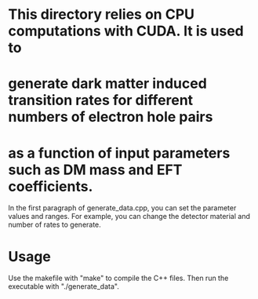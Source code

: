 # This directory relies on CPU computations with CUDA. It is used to
# generate dark matter induced transition rates for different numbers of electron hole pairs
# as a function of input parameters such as DM mass and EFT coefficients.

In the first paragraph of generate_data.cpp, you can set the parameter values and ranges.
For example, you can change the detector material and number of rates to generate.

# Usage
Use the makefile with "make" to compile the C++ files. Then run the executable
with "./generate_data".
